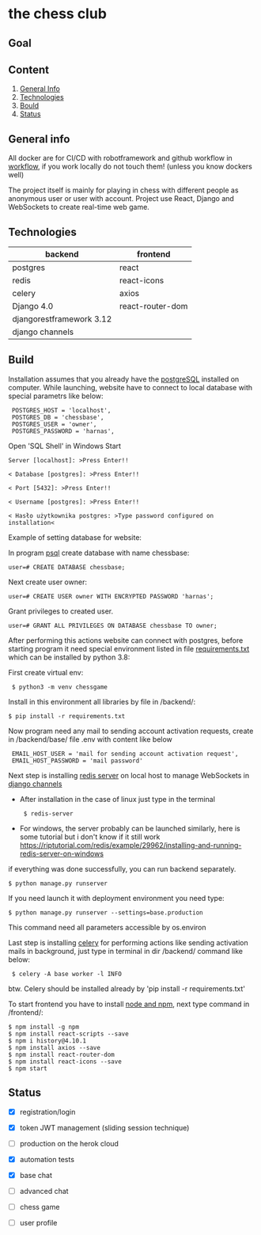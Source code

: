 # the chess club

## Goal


## Content

1. [General Info](#info)
2. [Technologies](#Technologies)
3. [Bould](#Build)
4. [Status](#Status)


## General info <a name="info"></a>

All docker are for CI/CD with robotframework and github workflow in [workflow](.github/workflows/tests.yml), if you work locally do not touch them! (unless you know dockers well)

The project itself is mainly for playing in chess with different people as anonymous user or user with account. Project use React, Django and WebSockets to create real-time web game.


## Technologies <a name="technologies"></a>
     



   backend                            | frontend                        
------------------------------|-------------------------------------------                                                                     
  postgres                             |     react                                 
  redis                              |        react-icons                            
  celery                               |        axios                   
  Django 4.0                         |          react-router-dom                         
  djangorestframework 3.12            |                               
  django channels                      |                                                                                            
                                                   
      

## Build

Installation assumes that you already have the [postgreSQL](https://www.postgresql.org/download/) installed on computer. 
While launching, website have to connect to local database with special parametrs like below:

     POSTGRES_HOST = 'localhost',
     POSTGRES_DB = 'chessbase',
     POSTGRES_USER = 'owner',
     POSTGRES_PASSWORD = 'harnas',
     
     
Open 'SQL Shell' in Windows Start

    Server [localhost]: >Press Enter!!
    
    < Database [postgres]: >Press Enter!!
    
    < Port [5432]: >Press Enter!!
    
    < Username [postgres]: >Press Enter!!
    
    < Hasło użytkownika postgres: >Type password configured on installation<


Example of setting database for website:


In program [psql](https://www.postgresql.org/docs/9.2/app-psql.html) create database with name chessbase:

    user=# CREATE DATABASE chessbase;

Next create user owner:

    user=# CREATE USER owner WITH ENCRYPTED PASSWORD 'harnas';

Grant privileges to created user.

    user=# GRANT ALL PRIVILEGES ON DATABASE chessbase TO owner;

After performing this actions website can connect with postgres, before starting program it need special
environment listed in file [requirements.txt](./backend/requirements.txt) which can be installed by python 3.8:

First create virtual env:

     $ python3 -m venv chessgame
     
Install in this environment all libraries by file in /backend/:

    $ pip install -r requirements.txt
    
    
Now program need any mail to sending account activation requests, create in /backend/base/ file .env with content like below
     
     EMAIL_HOST_USER = 'mail for sending account activation request',
     EMAIL_HOST_PASSWORD = 'mail password'
     
Next step is installing [redis server](https://redis.io/) on local host to manage WebSockets in [django channels](https://channels.readthedocs.io/en/stable/)

   - After installation in the case of linux just type in the terminal 
     
          $ redis-server
     
   - For windows, the server probably can be launched similarly, here is some tutorial but i don't know if it still work           https://riptutorial.com/redis/example/29962/installing-and-running-redis-server-on-windows
 

if everything was done successfully, you can run backend separately.

    $ python manage.py runserver

If you need launch it with deployment environment you need type:

    $ python manage.py runserver --settings=base.production

This command need all parameters accessible by os.environ


 Last step is installing [celery](https://docs.celeryproject.org/en/stable/django/first-steps-with-django.html) for performing actions like sending activation mails in background, just type in terminal in dir /backend/ command like below:
 
     $ celery -A base worker -l INFO
     
btw. Celery should be installed already by 'pip install -r requirements.txt'
 

To start frontend you have to install [node and npm](https://docs.npmjs.com/downloading-and-installing-node-js-and-npm), next type command in /frontend/:

    $ npm install -g npm
    $ npm install react-scripts --save
    $ npm i history@4.10.1
    $ npm install axios --save
    $ npm install react-router-dom
    $ npm install react-icons --save
    $ npm start
    


## Status <a name="Status"></a>

  - [x]   registration/login
  - [x]   token JWT management (sliding session technique)
  - [ ]   production on the herok cloud
  - [x]   automation tests
  - [x]   base chat
  - [ ]   advanced chat 
  - [ ]   chess game
  - [ ]   user profile



 
